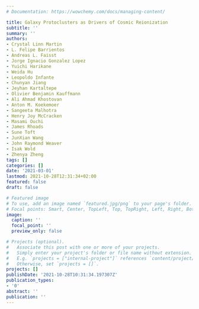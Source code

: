 ```yaml
---
# Documentation: https://wowchemy.com/docs/managing-content/

title: Galaxy Protoclusters as Drivers of Cosmic Reionization
subtitle: ''
summary: ''
authors:
- Crystal Linn Martin
- L. Felipe Barrientos
- Andreas L. Faisst
- Jorge Ignacio Gonzalez Lopez
- Yuichi Harikane
- Weida Hu
- Leopoldo Infante
- Chunyan Jiang
- Jeyhan Kartaltepe
- Olivier Benjamin Kauffmann
- Ali Ahmad Khostovan
- Anton M. Koekemoer
- Sangeeta Malhotra
- Henry Joy McCracken
- Masami Ouchi
- James Rhoads
- Sune Toft
- JunXian Wang
- John Raymond Weaver
- Isak Wold
- Zhenya Zheng
tags: []
categories: []
date: '2021-03-01'
lastmod: 2021-10-28T12:31:34+02:00
featured: false
draft: false

# Featured image
# To use, add an image named `featured.jpg/png` to your page's folder.
# Focal points: Smart, Center, TopLeft, Top, TopRight, Left, Right, BottomLeft, Bottom, BottomRight.
image:
  caption: ''
  focal_point: ''
  preview_only: false

# Projects (optional).
#   Associate this post with one or more of your projects.
#   Simply enter your project's folder or file name without extension.
#   E.g. `projects = ["internal-project"]` references `content/project/deep-learning/index.md`.
#   Otherwise, set `projects = []`.
projects: []
publishDate: '2021-10-28T10:31:34.197307Z'
publication_types:
- '0'
abstract: ''
publication: ''
---
```

